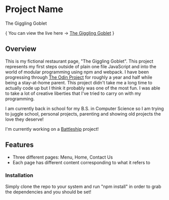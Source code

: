 # Project Name

The Giggling Goblet

{ You can view the live here -> [The Giggling Goblet](https://willbickham3.github.io/restaurant-page/) }


## Overview

 This is my fictional restaurant page, "The Giggling Goblet". This project represents my first steps outside of plain one file JavaScript and into the world of modular programming using npm and webpack. I have been progressing through [The Odin Project](https://www.theodinproject.com/) for roughly a year and half while being a stay-at-home parent. This project didn't take me a long time to actually code up but I think it probably was one of the most fun. I was able to take a lot of creative liberties that I've tried to carry on with my programming.

I am currently back in school for my B.S. in Computer Science so I am trying to juggle school, personal projects, parenting and showing old projects the love they deserve!

I'm currently working on a [Battleship](https://github.com/willbickham3/battleship) project!

## Features

- Three different pages: Menu, Home, Contact Us
- Each page has different content corresponding to what it refers to


### Installation

Simply clone the repo to your system and run "npm install" in order to grab the dependencies and you should be set!